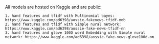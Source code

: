 All models are hosted on Kaggle and are public:

    1. hand features and tfidf with Multinomial bayes: https://www.kaggle.com/ad6398/aossie-fakenews-tfidf-mnb
    2. hand features and tfidf with Simple nural network: https://www.kaggle.com/ad6398/aossie-fake-news-tfidf-nn
    3. hand features and glove 100D word Embedding with Simple nural network: https://www.kaggle.com/ad6398/aossie-fake-news-glove100d-nn

    